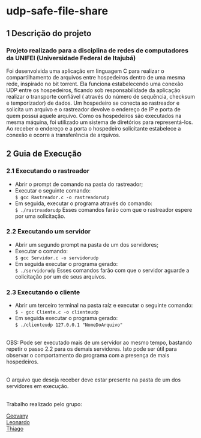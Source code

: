 # udp-safe-file-share

## 1 Descrição do projeto

### Projeto realizado para a disciplina de redes de computadores da UNIFEI (Universidade Federal de Itajubá)

Foi desenvolvida uma aplicação em linguagem C para realizar o compartilhamento de arquivos entre hospedeiros dentro de uma mesma rede, inspirado no bit torrent. Ela funciona estabelecendo uma conexão UDP entre os hospedeiros, ficando sob responsabilidade da aplicação realizar o transporte confiável ( através do número de sequência, checksum e temporizador) de dados. Um hospedeiro se conecta ao rastreador e solicita um arquivo e o rastreador devolve o endereço de IP e porta de quem possui aquele arquivo. Como os hospedeiros são executados na mesma máquina, foi utilizado um sistema de diretórios para representá-los. Ao receber o endereço e a porta o hospedeiro solicitante estabelece a conexão e ocorre a transferência de arquivos.

## 2 Guia de Execução

### 2.1 Executando o rastreador

* Abrir o prompt de comando na pasta do rastreador;
* Executar o seguinte comando: </br>
`
$ gcc Rastreador.c -o rastreadorudp
`
* Em seguida, executar o programa através do comando: </br>
`
$ ./rastreadorudp
`
Esses comandos farão com que o rastreador espere por uma solicitação. </br>


### 2.2 Executando um servidor

* Abrir um segundo prompt na pasta de um dos servidores; </br>
* Executar o comando: </br>
`
$ gcc Servidor.c -o servidorudp
`
* Em seguida executar o programa gerado: </br>
`
$ ./servidorudp
`
Esses comandos farão com que o servidor aguarde a colicitação por um de seus arquivos.

### 2.3 Executando o cliente

* Abrir um terceiro terminal na pasta raíz e executar o seguinte comando: </br>
`
$ - gcc Cliente.c -o clienteudp 
`
* Em seguida executar o programa gerado: </br>
`
$ ./clienteudp 127.0.0.1 "NomeDoArquivo"
`
</br>
OBS: Pode ser executado mais de um servidor ao mesmo tempo, bastando repetir o passo 2.2 para os demais servidores. Isto pode ser útil para observar o comportamento do programa com a presença de mais hospedeiros. </br></br>

O arquivo que deseja receber deve estar presente na pasta de um dos servidores em execução. </br></br>

Trabalho realizado pelo grupo:</br>

[Geovany](https://github.com/GeovanyMendess)</br>
[Leonardo](https://github.com/Leobrine25)</br>
[Thiago](https://github.com/Shinku159)</br>




